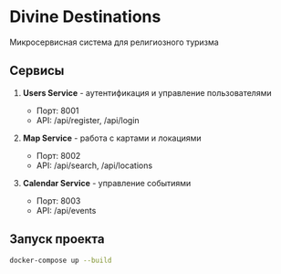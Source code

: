 # Divine Destinations

Микросервисная система для религиозного туризма

## Сервисы

1. **Users Service** - аутентификация и управление пользователями
   - Порт: 8001
   - API: /api/register, /api/login

2. **Map Service** - работа с картами и локациями
   - Порт: 8002
   - API: /api/search, /api/locations

3. **Calendar Service** - управление событиями
   - Порт: 8003
   - API: /api/events

## Запуск проекта

```bash
docker-compose up --build
